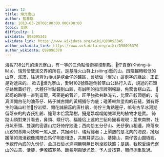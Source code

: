 ```yaml
---
issue: 12
title: 燦光寮山
author: 藍春瑞
date: 2013-03-28T00:00:00.000+08:00
topic: 景點
difficulty: 1
wikidata: Q98095345
wikidata_link: https://www.wikidata.org/wiki/Q98095345
author_wikidata_link: https://www.wikidata.org/wiki/Q98096370
author_wikidata: Q98096370
---
```

海拔738公尺的燦光寮山，有一等的三角點佮衛星控制點，𫞼佇貢寮(Khōng-á-liâu)、瑞芳佮雙溪交界的所在，是基隆火山群上(siōng)懸的山，四箍輾轉較低的山崙、溪崁，往過齊(tsiâu)是挖金仔的礦區，會號做「燦光」這兩字的緣故，正正是對遮來的。
欲去𬦰燦光寮山，愛對102號縣道倒斡草山公路行入去，規逝的石頭仔路無蓋好行，大體仔半點鐘到山跤，有誠明的指示牌咧報路，免驚會楞山去。
𬦰起崎的路喙一直到崙頂，密密是的菅芒，旺甲強欲共路淹去，比菅芒較頂層的，有真濟開白花的油茶仔、結子誠古錐的黃楊插佇內底；碰著較無塗肉的石縫，猶有野生的滿山紅佮𢯾佇岩壁、開花誠細蕊的唐杜鵑，倚佇三角點邊仔，嘛有古早冰河期留落來的的森氏杜鵑、鐘萼木佮雲葉樹，攏是媠噹噹閣誠罕見的植物才是寶。
徛踮山頭對東爿看去，鼻頭、蠓仔坑、福隆佮上遠的三貂角攏看現現；踅來南勢，牡丹坑車頭、雙溪的密婆山拄好倚佇跤邊；西向佮五分仔山、羌仔寮山相連，降落來山跤的基隆河袂輸一尾大蛇，共猴硐仔、瑞芳纏著；上鬧熱的是北向的海跤，躘起躘落的海湧親像規陣白馬仔咧走相逐，共無耳茶古山、基隆山、南仔吝山圍絚絚，予覕佇內底的九份仔、金瓜石佮水湳洞無暝無日咧滾絞袂煞；是講，我較愛燦光寮山的古意、恬靜，伊攏照寒熱、節氣咧搬徙光景，予人會按算，閣毋捌重耽過。